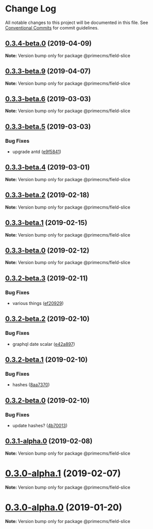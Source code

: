 # Change Log

All notable changes to this project will be documented in this file.
See [Conventional Commits](https://conventionalcommits.org) for commit guidelines.

## [0.3.4-beta.0](https://github.com/birkir/prime/tree/master/packages/prime-field-slice/compare/v0.3.3-beta.9...v0.3.4-beta.0) (2019-04-09)

**Note:** Version bump only for package @primecms/field-slice

## [0.3.3-beta.9](https://github.com/birkir/prime/tree/master/packages/prime-field-slice/compare/v0.3.3-beta.8...v0.3.3-beta.9) (2019-04-07)

**Note:** Version bump only for package @primecms/field-slice

## [0.3.3-beta.6](https://github.com/birkir/prime/tree/master/packages/prime-field-slice/compare/v0.3.3-beta.5...v0.3.3-beta.6) (2019-03-03)

**Note:** Version bump only for package @primecms/field-slice

## [0.3.3-beta.5](https://github.com/birkir/prime/tree/master/packages/prime-field-slice/compare/v0.3.3-beta.4...v0.3.3-beta.5) (2019-03-03)

### Bug Fixes

- upgrade antd ([e9f5841](https://github.com/birkir/prime/tree/master/packages/prime-field-slice/commit/e9f5841))

## [0.3.3-beta.4](https://github.com/birkir/prime/tree/master/packages/prime-field-slice/compare/v0.3.3-beta.3...v0.3.3-beta.4) (2019-03-01)

**Note:** Version bump only for package @primecms/field-slice

## [0.3.3-beta.2](https://github.com/birkir/prime/tree/master/packages/prime-field-slice/compare/v0.3.3-beta.1...v0.3.3-beta.2) (2019-02-18)

**Note:** Version bump only for package @primecms/field-slice

## [0.3.3-beta.1](https://github.com/birkir/prime/tree/master/packages/prime-field-slice/compare/v0.3.3-beta.0...v0.3.3-beta.1) (2019-02-15)

**Note:** Version bump only for package @primecms/field-slice

## [0.3.3-beta.0](https://github.com/birkir/prime/tree/master/packages/prime-field-slice/compare/v0.3.2-beta.9...v0.3.3-beta.0) (2019-02-12)

**Note:** Version bump only for package @primecms/field-slice

## [0.3.2-beta.3](https://github.com/birkir/prime/tree/master/packages/prime-field-slice/compare/v0.3.2-beta.2...v0.3.2-beta.3) (2019-02-11)

### Bug Fixes

- various things ([ef20929](https://github.com/birkir/prime/tree/master/packages/prime-field-slice/commit/ef20929))

## [0.3.2-beta.2](https://github.com/birkir/prime/tree/master/packages/prime-field-slice/compare/v0.3.2-beta.1...v0.3.2-beta.2) (2019-02-10)

### Bug Fixes

- graphql date scalar ([e42a897](https://github.com/birkir/prime/tree/master/packages/prime-field-slice/commit/e42a897))

## [0.3.2-beta.1](https://github.com/birkir/prime/tree/master/packages/prime-field-slice/compare/v0.3.2-beta.0...v0.3.2-beta.1) (2019-02-10)

### Bug Fixes

- hashes ([8aa7370](https://github.com/birkir/prime/tree/master/packages/prime-field-slice/commit/8aa7370))

## [0.3.2-beta.0](https://github.com/birkir/prime/tree/master/packages/prime-field-slice/compare/v0.3.1-alpha.0...v0.3.2-beta.0) (2019-02-10)

### Bug Fixes

- update hashes? ([4b70013](https://github.com/birkir/prime/tree/master/packages/prime-field-slice/commit/4b70013))

## [0.3.1-alpha.0](https://github.com/birkir/prime/tree/master/packages/prime-field-slice/compare/v0.3.0-alpha.5...v0.3.1-alpha.0) (2019-02-08)

**Note:** Version bump only for package @primecms/field-slice

# [0.3.0-alpha.1](https://github.com/birkir/prime/tree/master/packages/prime-field-slice/compare/v0.3.0-alpha.0...v0.3.0-alpha.1) (2019-02-07)

**Note:** Version bump only for package @primecms/field-slice

# [0.3.0-alpha.0](https://github.com/birkir/prime/tree/master/packages/prime-field-slice/compare/v0.2.21...v0.3.0-alpha.0) (2019-01-20)

**Note:** Version bump only for package @primecms/field-slice
